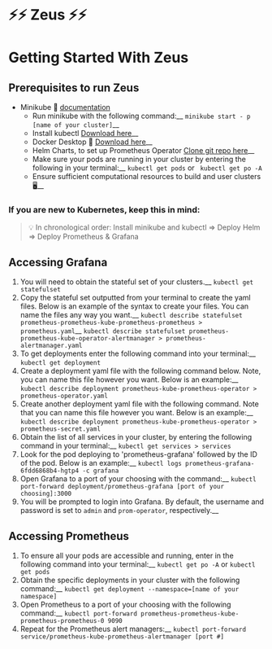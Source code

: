 # ⚡⚡ Zeus ⚡⚡

# Getting Started With Zeus
## Prerequisites to run Zeus
- Minikube 🧊 [documentation](https://minikube.sigs.k8s.io/docs/start/)
   - Run minikube with the following command:__
   ``` minikube start - p [name of your cluster] ```__
   - Install kubectl [Download here](https://kubernetes.io/docs/tasks/tools/)__
   - Docker Desktop 🐋 [Download here](https://docs.docker.com/desktop/)__
   - Helm Charts, to set up Prometheus Operator [Clone git repo here](https://github.com/prometheus-community/helm-charts/tree/main/charts/kube-prometheus-stack)__
   - Make sure your pods are running in your cluster by entering the following
     in your terminal:__
     ``` kubectl get pods ``` or ``` kubectl get po -A```
   - Ensure sufficient computational resources to build and user clusters 🖥️__

### If you are new to Kubernetes, keep this in mind: 
> 💡 In chronological order: Install minikube and kubectl ⇒ Deploy Helm ⇒
> Deploy Prometheus & Grafana

## Accessing Grafana 
1. You will need to obtain the stateful set of your clusters.__
   ``` kubectl get statefulset ```
2. Copy the stateful set outputted from your terminal to create the yaml files.
   Below is an example of the syntax to create your files. You can name the
   files any way you want.__
   ```kubectl describe statefulset prometheus-prometheus-kube-prometheus-prometheus > prometheus.yaml```__
   ```kubectl describe statefulset prometheus-prometheus-kube-operator-alertmanager > prometheus-alertmanager.yaml```
3. To get deployments enter the following command into your terminal:__
   ```kubectl get deployment```
4. Create a deployment yaml file with the following command below. Note, you can
   name this file however you want. Below is an example:__
   ```kubectl describe deployment prometheus-kube-prometheus-operator > prometheus-operator.yaml```
5. Create another deployment yaml file with the following command. Note that you
   can name this file however you want. Below is an example:__
   ```kubectl describe deployment prometheus-kube-prometheus-operator > prometheus-secret.yaml```
6. Obtain the list of all services in your cluster, by entering the following
   command in your terminal:__
   ```kubectl get services > services```
7. Look for the pod deploying to 'prometheus-grafana' followed by the ID of the
   pod. Below is an example:__
   ```kubectl logs prometheus-grafana-6fdd6868b4-hgtp4 -c grafana```
8. Open Grafana to a port of your choosing with the command:__
   ```kubectl port-forward deployment/prometheus-grafana [port of your choosing]:3000```
9. You will be prompted to login into Grafana. By default, the username and
   password is set to ```admin``` and ```prom-operator```, respectively.__

## Accessing Prometheus
1. To ensure all your pods are accessible and running, enter in the following
   command into your terminal:__
   ```kubectl get po -A``` or ```kubectl get pods```
2. Obtain the specific deployments in your cluster with the following
   command:__
   ```kubectl get deployment --namespace=[name of your namespace]```
3. Open Prometheus to a port of your choosing with the following command:__
   ```kubectl port-forward prometheus-prometheus-kube-prometheus-prometheus-0 9090```
4. Repeat for the Prometheus alert managers:__
   ```kubectl port-forward service/prometheus-kube-prometheus-alertmanager [port #]```